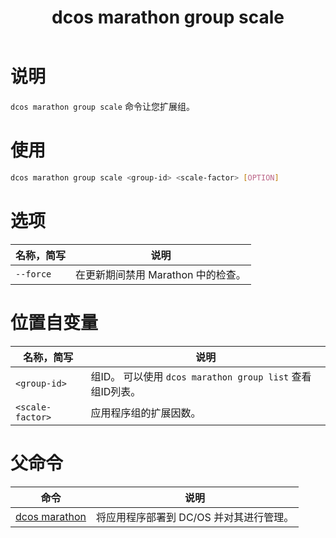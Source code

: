 ﻿---
layout: layout.pug
navigationTitle: dcos marathon group scale
title: dcos marathon group scale
menuWeight: 20
excerpt: 扩展组

enterprise: false
---


# 说明
`dcos marathon group scale` 命令让您扩展组。

# 使用

```bash
dcos marathon group scale <group-id> <scale-factor> [OPTION]
```

# 选项

| 名称，简写 | 说明 |
|---------|-------------|
| `--force` | 在更新期间禁用 Marathon 中的检查。|

# 位置自变量

| 名称，简写 | 说明 |
|---------|-------------|
| `<group-id>`   |   组ID。 可以使用 `dcos marathon group list` 查看组ID列表。|
| `<scale-factor>` | 应用程序组的扩展因数。|

# 父命令

| 命令 | 说明 |
|---------|-------------|
| [dcos marathon](/cn/1.11/cli/command-reference/dcos-marathon/) | 将应用程序部署到 DC/OS 并对其进行管理。|

